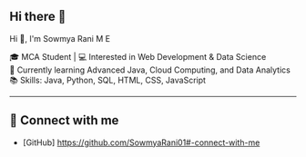 ## Hi there 👋

Hi 👋, I'm Sowmya Rani M E

🎓 MCA Student | 💻 Interested in Web Development & Data Science  
🌱 Currently learning Advanced Java, Cloud Computing, and Data Analytics  
📚 Skills: Java, Python, SQL, HTML, CSS, JavaScript  

---

## 🔗 Connect with me  
- [GitHub] https://github.com/SowmyaRani01#-connect-with-me

